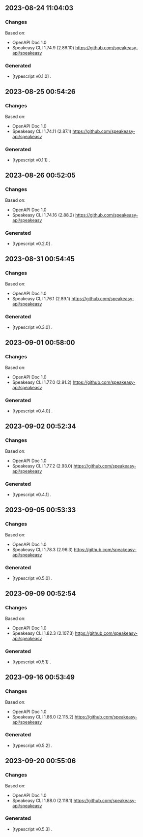 

## 2023-08-24 11:04:03
### Changes
Based on:
- OpenAPI Doc 1.0 
- Speakeasy CLI 1.74.9 (2.86.10) https://github.com/speakeasy-api/speakeasy
### Generated
- [typescript v0.1.0] .

## 2023-08-25 00:54:26
### Changes
Based on:
- OpenAPI Doc 1.0 
- Speakeasy CLI 1.74.11 (2.87.1) https://github.com/speakeasy-api/speakeasy
### Generated
- [typescript v0.1.1] .

## 2023-08-26 00:52:05
### Changes
Based on:
- OpenAPI Doc 1.0 
- Speakeasy CLI 1.74.16 (2.88.2) https://github.com/speakeasy-api/speakeasy
### Generated
- [typescript v0.2.0] .

## 2023-08-31 00:54:45
### Changes
Based on:
- OpenAPI Doc 1.0 
- Speakeasy CLI 1.76.1 (2.89.1) https://github.com/speakeasy-api/speakeasy
### Generated
- [typescript v0.3.0] .

## 2023-09-01 00:58:00
### Changes
Based on:
- OpenAPI Doc 1.0 
- Speakeasy CLI 1.77.0 (2.91.2) https://github.com/speakeasy-api/speakeasy
### Generated
- [typescript v0.4.0] .

## 2023-09-02 00:52:34
### Changes
Based on:
- OpenAPI Doc 1.0 
- Speakeasy CLI 1.77.2 (2.93.0) https://github.com/speakeasy-api/speakeasy
### Generated
- [typescript v0.4.1] .

## 2023-09-05 00:53:33
### Changes
Based on:
- OpenAPI Doc 1.0 
- Speakeasy CLI 1.78.3 (2.96.3) https://github.com/speakeasy-api/speakeasy
### Generated
- [typescript v0.5.0] .

## 2023-09-09 00:52:54
### Changes
Based on:
- OpenAPI Doc 1.0 
- Speakeasy CLI 1.82.3 (2.107.3) https://github.com/speakeasy-api/speakeasy
### Generated
- [typescript v0.5.1] .

## 2023-09-16 00:53:49
### Changes
Based on:
- OpenAPI Doc 1.0 
- Speakeasy CLI 1.86.0 (2.115.2) https://github.com/speakeasy-api/speakeasy
### Generated
- [typescript v0.5.2] .

## 2023-09-20 00:55:06
### Changes
Based on:
- OpenAPI Doc 1.0 
- Speakeasy CLI 1.88.0 (2.118.1) https://github.com/speakeasy-api/speakeasy
### Generated
- [typescript v0.5.3] .